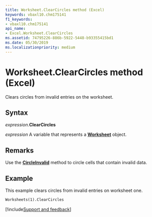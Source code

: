 ```yaml
---
title: Worksheet.ClearCircles method (Excel)
keywords: vbaxl10.chm175141
f1_keywords:
- vbaxl10.chm175141
api_name:
- Excel.Worksheet.ClearCircles
ms.assetid: 74795226-886b-5922-5448-b93355415bd1
ms.date: 05/30/2019
ms.localizationpriority: medium
---
```



# Worksheet.ClearCircles method (Excel)

Clears circles from invalid entries on the worksheet.


## Syntax

_expression_.**ClearCircles**

_expression_ A variable that represents a **[Worksheet](Excel.Worksheet.md)** object.


## Remarks

Use the **[CircleInvalid](Excel.Worksheet.CircleInvalid.md)** method to circle cells that contain invalid data.


## Example

This example clears circles from invalid entries on worksheet one.

```vb
Worksheets(1).ClearCircles
```




[!include[Support and feedback](~/includes/feedback-boilerplate.md)]